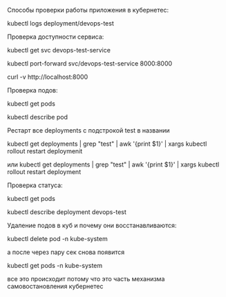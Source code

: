 Способы проверки работы приложения в кубернетес:

kubectl logs deployment/devops-test

Проверка доступности сервиса:

kubectl get svc devops-test-service

kubectl port-forward svc/devops-test-service 8000:8000

curl -v http://localhost:8000

Проверка подов:

kubectl get pods

kubectl describe pod <pod-name>




Рестарт все deployments с подстрокой test в названии

kubectl get deployments | grep "test" | awk '{print $1}' | xargs kubectl rollout restart deploymenit 

или kubectl get deployments | grep "test" | awk '{print $1}' | xargs kubectl rollout restart deployment

Проверка статуса:

kubectl get pods

kubectl describe deployment devops-test



Удаление подов в куб и почему они восстанавливаются:

kubectl delete pod <pod-name> -n kube-system

а после через пару сек снова появится 

kubectl get pods -n kube-system

все это происходит потому что это часть механизма самовостановления кубернетес
